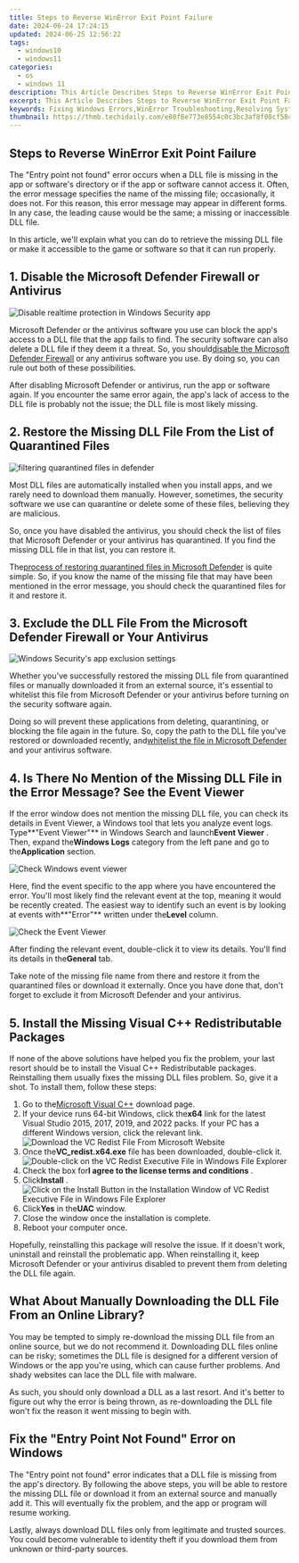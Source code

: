 ```yaml
---
title: Steps to Reverse WinError Exit Point Failure
date: 2024-06-24 17:24:15
updated: 2024-06-25 12:56:22
tags:
  - windows10
  - windows11
categories:
  - os
  - windows 11
description: This Article Describes Steps to Reverse WinError Exit Point Failure
excerpt: This Article Describes Steps to Reverse WinError Exit Point Failure
keywords: Fixing Windows Errors,WinError Troubleshooting,Resolving System Fails,Stop Error Exit Point,Windows Recovery Steps,Overcoming Exit Failures,Reversing OS Errors
thumbnail: https://thmb.techidaily.com/e80f8e773e8554c0c3bc3af8f08cf584d0a96cf13fd55f62c95158efb815f99f.jpg
---
```


## Steps to Reverse WinError Exit Point Failure

 The "Entry point not found" error occurs when a DLL file is missing in the app or software's directory or if the app or software cannot access it. Often, the error message specifies the name of the missing file; occasionally, it does not. For this reason, this error message may appear in different forms. In any case, the leading cause would be the same; a missing or inaccessible DLL file.

 In this article, we'll explain what you can do to retrieve the missing DLL file or make it accessible to the game or software so that it can run properly.

## 1\. Disable the Microsoft Defender Firewall or Antivirus

![Disable realtime protection in Windows Security app](https://static1.makeuseofimages.com/wordpress/wp-content/uploads/2022/07/Disable-Windows-Defender.jpg)

 Microsoft Defender or the antivirus software you use can block the app's access to a DLL file that the app fails to find. The security software can also delete a DLL file if they deem it a threat. So, you should[disable the Microsoft Defender Firewall](https://www.makeuseof.com/windows-11-disable-microsoft-defender-firewall/) or any antivirus software you use. By doing so, you can rule out both of these possibilities.

 After disabling Microsoft Defender or antivirus, run the app or software again. If you encounter the same error again, the app's lack of access to the DLL file is probably not the issue; the DLL file is most likely missing.

## 2\. Restore the Missing DLL File From the List of Quarantined Files

![filtering quarantined files in defender](https://static1.makeuseofimages.com/wordpress/wp-content/uploads/2022/11/restore-files-defender.jpg)

 Most DLL files are automatically installed when you install apps, and we rarely need to download them manually. However, sometimes, the security software we use can quarantine or delete some of these files, believing they are malicious.

 So, once you have disabled the antivirus, you should check the list of files that Microsoft Defender or your antivirus has quarantined. If you find the missing DLL file in that list, you can restore it.

 The[process of restoring quarantined files in Microsoft Defender](https://www.makeuseof.com/microsoft-defender-restore-quarantined-file/) is quite simple. So, if you know the name of the missing file that may have been mentioned in the error message, you should check the quarantined files for it and restore it.

## 3\. Exclude the DLL File From the Microsoft Defender Firewall or Your Antivirus

![Windows Security's app exclusion settings](https://static1.makeuseofimages.com/wordpress/wp-content/uploads/2023/02/windows-security-s-exclusion-list-settings.jpg)

 Whether you've successfully restored the missing DLL file from quarantined files or manually downloaded it from an external source, it's essential to whitelist this file from Microsoft Defender or your antivirus before turning on the security software again.

 Doing so will prevent these applications from deleting, quarantining, or blocking the file again in the future. So, copy the path to the DLL file you've restored or downloaded recently, and[whitelist the file in Microsoft Defender](https://www.makeuseof.com/how-to-whitelist-files-windows-defender/) and your antivirus software.

## 4\. Is There No Mention of the Missing DLL File in the Error Message? See the Event Viewer

 If the error window does not mention the missing DLL file, you can check its details in Event Viewer, a Windows tool that lets you analyze event logs. Type**"Event Viewer"** in Windows Search and launch**Event Viewer** . Then, expand the**Windows Logs** category from the left pane and go to the**Application** section.

![Check Windows event viewer](https://static1.makeuseofimages.com/wordpress/wp-content/uploads/2023/01/event-viewer-1.jpg)

 Here, find the event specific to the app where you have encountered the error. You'll most likely find the relevant event at the top, meaning it would be recently created. The easiest way to identify such an event is by looking at events with**"Error"** written under the**Level** column.

![Check the Event Viewer](https://static1.makeuseofimages.com/wordpress/wp-content/uploads/2022/09/event-viewer-11.jpg)

 After finding the relevant event, double-click it to view its details. You'll find its details in the**General** tab.

 Take note of the missing file name from there and restore it from the quarantined files or download it externally. Once you have done that, don't forget to exclude it from Microsoft Defender and your antivirus.

## 5\. Install the Missing Visual C++ Redistributable Packages

 If none of the above solutions have helped you fix the problem, your last resort should be to install the Visual C++ Redistributable packages. Reinstalling them usually fixes the missing DLL files problem. So, give it a shot. To install them, follow these steps:

1. Go to the[Microsoft Visual C++](https://learn.microsoft.com/en-us/cpp/windows/latest-supported-vc-redist?view=msvc-170) download page.
2. If your device runs 64-bit Windows, click the**x64** link for the latest Visual Studio 2015, 2017, 2019, and 2022 packs. If your PC has a different Windows version, click the relevant link.  
![Download the VC Redist File From Microsoft Website](https://static1.makeuseofimages.com/wordpress/wp-content/uploads/2023/02/1-2.jpg)
3. Once the**VC\_redist.x64.exe** file has been downloaded, double-click it.  
![Double-click on the VC Redist Executive File in Windows File Explorer](https://static1.makeuseofimages.com/wordpress/wp-content/uploads/2023/02/2-2.jpg)
4. Check the box for**I agree to the license terms and conditions** .
5. Click**Install** .  
![Click on the Install Button in the Installation Window of VC Redist Executive File in Windows File Explorer](https://static1.makeuseofimages.com/wordpress/wp-content/uploads/2023/02/3-1.jpg)
6. Click**Yes** in the**UAC** window.
7. Close the window once the installation is complete.
8. Reboot your computer once.

 Hopefully, reinstalling this package will resolve the issue. If it doesn't work, uninstall and reinstall the problematic app. When reinstalling it, keep Microsoft Defender or your antivirus disabled to prevent them from deleting the DLL file again.

## What About Manually Downloading the DLL File From an Online Library?

 You may be tempted to simply re-download the missing DLL file from an online source, but we do not recommend it. Downloading DLL files online can be risky; sometimes the DLL file is designed for a different version of Windows or the app you're using, which can cause further problems. And shady websites can lace the DLL file with malware.

 As such, you should only download a DLL as a last resort. And it's better to figure out why the error is being thrown, as re-downloading the DLL file won't fix the reason it went missing to begin with.

## Fix the "Entry Point Not Found" Error on Windows

 The "Entry point not found" error indicates that a DLL file is missing from the app's directory. By following the above steps, you will be able to restore the missing DLL file or download it from an external source and manually add it. This will eventually fix the problem, and the app or program will resume working.

 Lastly, always download DLL files only from legitimate and trusted sources. You could become vulnerable to identity theft if you download them from unknown or third-party sources.


<ins class="adsbygoogle"
     style="display:block"
     data-ad-format="autorelaxed"
     data-ad-client="ca-pub-7571918770474297"
     data-ad-slot="1223367746"></ins>



<ins class="adsbygoogle"
     style="display:block"
     data-ad-client="ca-pub-7571918770474297"
     data-ad-slot="8358498916"
     data-ad-format="auto"
     data-full-width-responsive="true"></ins>

